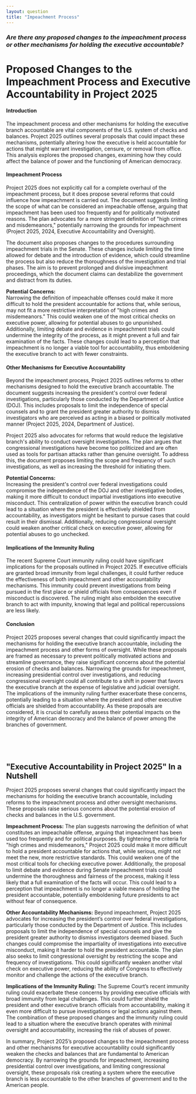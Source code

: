 ```yaml
---
layout: question
title: "Impeachment Process"
---
```


### *Are there any proposed changes to the impeachment process or other mechanisms for holding the executive accountable?*


# **Proposed Changes to the Impeachment Process and Executive Accountability in Project 2025**

#### **Introduction**

The impeachment process and other mechanisms for holding the executive branch accountable are vital components of the U.S. system of checks and balances. Project 2025 outlines several proposals that could impact these mechanisms, potentially altering how the executive is held accountable for actions that might warrant investigation, censure, or removal from office. This analysis explores the proposed changes, examining how they could affect the balance of power and the functioning of American democracy.

#### **Impeachment Process**

Project 2025 does not explicitly call for a complete overhaul of the impeachment process, but it does propose several reforms that could influence how impeachment is carried out. The document suggests limiting the scope of what can be considered an impeachable offense, arguing that impeachment has been used too frequently and for politically motivated reasons. The plan advocates for a more stringent definition of "high crimes and misdemeanors," potentially narrowing the grounds for impeachment (Project 2025, 2024, Executive Accountability and Oversight).

The document also proposes changes to the procedures surrounding impeachment trials in the Senate. These changes include limiting the time allowed for debate and the introduction of evidence, which could streamline the process but also reduce the thoroughness of the investigation and trial phases. The aim is to prevent prolonged and divisive impeachment proceedings, which the document claims can destabilize the government and distract from its duties.

**Potential Concerns:**  
Narrowing the definition of impeachable offenses could make it more difficult to hold the president accountable for actions that, while serious, may not fit a more restrictive interpretation of "high crimes and misdemeanors." This could weaken one of the most critical checks on executive power, allowing for potential abuses to go unpunished. Additionally, limiting debate and evidence in impeachment trials could undermine the integrity of the process, as it might prevent a full and fair examination of the facts. These changes could lead to a perception that impeachment is no longer a viable tool for accountability, thus emboldening the executive branch to act with fewer constraints.

#### **Other Mechanisms for Executive Accountability**

Beyond the impeachment process, Project 2025 outlines reforms to other mechanisms designed to hold the executive branch accountable. The document suggests increasing the president's control over federal investigations, particularly those conducted by the Department of Justice (DOJ). This includes proposals to limit the independence of special counsels and to grant the president greater authority to dismiss investigators who are perceived as acting in a biased or politically motivated manner (Project 2025, 2024, Department of Justice).

Project 2025 also advocates for reforms that would reduce the legislative branch's ability to conduct oversight investigations. The plan argues that congressional investigations have become too politicized and are often used as tools for partisan attacks rather than genuine oversight. To address this, the document proposes limiting the scope and frequency of such investigations, as well as increasing the threshold for initiating them.

**Potential Concerns:**  
Increasing the president's control over federal investigations could compromise the independence of the DOJ and other investigative bodies, making it more difficult to conduct impartial investigations into executive misconduct. This centralization of power within the executive branch could lead to a situation where the president is effectively shielded from accountability, as investigators might be hesitant to pursue cases that could result in their dismissal. Additionally, reducing congressional oversight could weaken another critical check on executive power, allowing for potential abuses to go unchecked.

#### **Implications of the Immunity Ruling**

The recent Supreme Court immunity ruling could have significant implications for the proposals outlined in Project 2025. If executive officials are granted broad immunity from legal challenges, it could further reduce the effectiveness of both impeachment and other accountability mechanisms. This immunity could prevent investigations from being pursued in the first place or shield officials from consequences even if misconduct is discovered. The ruling might also embolden the executive branch to act with impunity, knowing that legal and political repercussions are less likely.

#### **Conclusion**

Project 2025 proposes several changes that could significantly impact the mechanisms for holding the executive branch accountable, including the impeachment process and other forms of oversight. While these proposals are framed as necessary to prevent politically motivated actions and streamline governance, they raise significant concerns about the potential erosion of checks and balances. Narrowing the grounds for impeachment, increasing presidential control over investigations, and reducing congressional oversight could all contribute to a shift in power that favors the executive branch at the expense of legislative and judicial oversight. The implications of the immunity ruling further exacerbate these concerns, potentially leading to a situation where the president and other executive officials are shielded from accountability. As these proposals are considered, it is crucial to carefully assess their potential impacts on the integrity of American democracy and the balance of power among the branches of government.

<br><br><br>

## <span id="nutshell">"Executive Accountability in Project 2025" In a Nutshell</span>

Project 2025 proposes several changes that could significantly impact the mechanisms for holding the executive branch accountable, including reforms to the impeachment process and other oversight mechanisms. These proposals raise serious concerns about the potential erosion of checks and balances in the U.S. government.

**Impeachment Process:** The plan suggests narrowing the definition of what constitutes an impeachable offense, arguing that impeachment has been used too frequently and for political purposes. By tightening the criteria for "high crimes and misdemeanors," Project 2025 could make it more difficult to hold a president accountable for actions that, while serious, might not meet the new, more restrictive standards. This could weaken one of the most critical tools for checking executive power. Additionally, the proposal to limit debate and evidence during Senate impeachment trials could undermine the thoroughness and fairness of the process, making it less likely that a full examination of the facts will occur. This could lead to a perception that impeachment is no longer a viable means of holding the president accountable, potentially emboldening future presidents to act without fear of consequence.

**Other Accountability Mechanisms:** Beyond impeachment, Project 2025 advocates for increasing the president’s control over federal investigations, particularly those conducted by the Department of Justice. This includes proposals to limit the independence of special counsels and give the president greater authority to dismiss investigators deemed biased. Such changes could compromise the impartiality of investigations into executive misconduct, making it harder to hold the president accountable. The plan also seeks to limit congressional oversight by restricting the scope and frequency of investigations. This could significantly weaken another vital check on executive power, reducing the ability of Congress to effectively monitor and challenge the actions of the executive branch.

**Implications of the Immunity Ruling:** The Supreme Court’s recent immunity ruling could exacerbate these concerns by providing executive officials with broad immunity from legal challenges. This could further shield the president and other executive branch officials from accountability, making it even more difficult to pursue investigations or legal actions against them. The combination of these proposed changes and the immunity ruling could lead to a situation where the executive branch operates with minimal oversight and accountability, increasing the risk of abuses of power.

In summary, Project 2025’s proposed changes to the impeachment process and other mechanisms for executive accountability could significantly weaken the checks and balances that are fundamental to American democracy. By narrowing the grounds for impeachment, increasing presidential control over investigations, and limiting congressional oversight, these proposals risk creating a system where the executive branch is less accountable to the other branches of government and to the American people.
